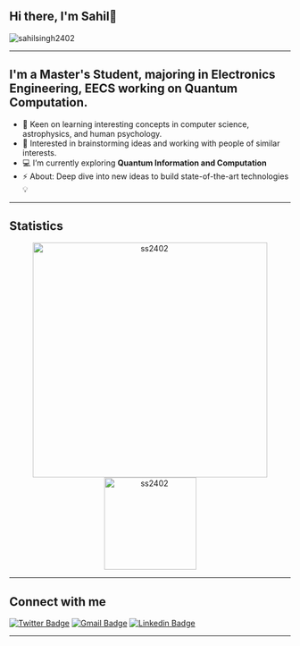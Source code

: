 ## Hi there, I'm Sahil👋
<p align="left"> <img src="https://komarev.com/ghpvc/?username=sahilsingh2402&label=Profile%20views&color=f1d104&style=flat-square" alt="sahilsingh2402" /> </p> <p align="left"> 

---
## I'm a Master's Student, majoring in Electronics Engineering, EECS working on Quantum Computation. 

- 🌱  Keen on learning interesting concepts in computer science, astrophysics, and human psychology.
- 👯  Interested in brainstorming ideas and working with people of similar interests.
- 💻  I’m currently exploring **Quantum Information and Computation**
- ⚡  About: Deep dive into new ideas to build state-of-the-art technologies 💡

---

## Statistics

 <p align="center"> 
    <img src="https://github-readme-stats.vercel.app/api?username=sahilsingh2402&count_private=true&show_icons=false&theme=buefy" alt="ss2402" width="420"/> 
    <img src="https://github-readme-stats.vercel.app/api/top-langs/?username=sahilsingh2402&layout=compact&theme=buefy&hide=ruby" alt="ss2402" height="165" />
 </p>

---

## Connect with me

[![Twitter Badge](https://img.shields.io/badge/-sahilsingh24-00acee?style=flat&logo=twitter&logoColor=white)](https://twitter.com/SinghSahil2402) [![Gmail Badge](https://img.shields.io/badge/-sahilsingh2402-e54448?style=flat&logo=Gmail&logoColor=white)](mailto:sahilsingh2402@gmail.com) [![Linkedin Badge](https://img.shields.io/badge/-sahilsingh24-blue?style=flat&logo=Linkedin&logoColor=white)](https://www.linkedin.com/in/sahilsingh2402/) 

---

